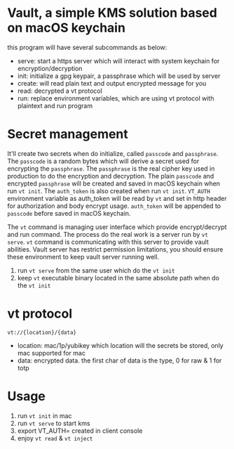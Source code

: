 # Vault, a simple KMS solution based on macOS keychain

this program will have several subcommands as below:

- serve: start a https server which will interact with system keychain for encryption/decryption
- init: initialize a gpg keypair, a passphrase which will be used by server
- create: will read plain text and output encrypted message for you
- read: decrypted a vt protocol
- run: replace environment variables, which are using vt protocol with plaintext and run program

# Secret management

It'll create two secrets when do initialize, called `passcode` and `passphrase`. The `passcode` is a random bytes which will derive a secret used for encrypting the `passphrase`. The `passphrase` is the real cipher key used in production to do the encryption and decryption. The plain `passcode` and encrypted `passphrase` will be created and saved in macOS keychain when run `vt init`. The `auth_token` is also created when run `vt init`. `VT_AUTH` environment variable as auth_token will be read by `vt` and set in http header for authorization and body encrypt usage. `auth_token` will be appended to `passcode` before saved in macOS keychain.

The `vt` command is managing user interface which provide encrypt/decrypt and run command. The process do the real work is a server run by `vt serve`. `vt` command is communicating with this server to provide vault abilities. Vault server has restrict permission limitations, you should ensure these environment to keep vault server running well.

1. run `vt serve` from the same user which do the `vt init`
2. keep `vt` executable binary located in the same absolute path when do the `vt init`

# vt protocol

`vt://{location}/{data}`

- location: mac/1p/yubikey which location will the secrets be stored, only mac supported for mac
- data: encrypted data. the first char of data is the type, 0 for raw & 1 for totp

# Usage

1. run `vt init` in mac
2. run `vt serve` to start kms
3. export VT_AUTH= created in client console
4. enjoy `vt read` & `vt inject`